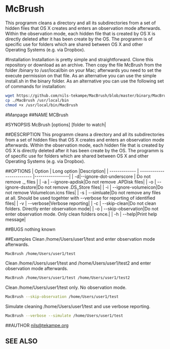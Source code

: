 # McBrush
This programm cleans a directory and all its subdirectories from a set of hidden files that OS X creates and enters an observation mode afterwards. Within the observation mode, each hidden file that is created by OS X is directly deleted after it has been create by the OS.
The programm is of specific use for folders which are shared between OS X and other Operating Systems (e.g. via Dropbox).

#Installation
Installation is pretty simple and straightforward. Clone this repository or download as an archive. Then copy the file McBrush from the folder /binary to /usr/local/bin on your Mac; afterwards you need to set the execute permission on that file. As an alternative you can use the simple install.sh in the binary folder.
As an alternative you can use the following set of commands for installation:
```bash
wget https://github.com/nils-tekampe/MacBrush/blob/master/binary/MacBrush
cp ./MacBrush /usr/local/bin
chmod +x /usr/local/bin/MacBrush
```

#Manpage 
##NAME
MCBrush 

#SYNOPSIS
McBrush [options] [folder to watch|

##DESCRIPTION
This programm cleans a directory and all its subdirectories from a set of hidden files that OS X creates and enters an observation mode afterwards. Within the observation mode, each hidden file that is created by OS X is directly deleted after it has been create by the OS.
The programm is of specific use for folders which are shared between OS X and other Operating Systems (e.g. via Dropbox).

##OPTIONS
| Option | Long option |Description|
| ------------- | ------------------------- |-----------------|
| -d|--ignore-dot-underscore  | Do not remove ._ files |
| -a | --ignore-apdisk|Do not remove .APDisk files|
| -o | --ignore-dsstore|Do not remove .DS_Store files|
| -i | --ignore-volumeicon|Do not remove VolumeIcon.icns files|
| -s | --simluate|Do not remove any files at all. Should be used togehter with --verbose for reporting of identified files|
| -v | --verbose|Verbose reporting|
| -c | --skip-clean|Do not clean folders. Directly enter observation mode|
| -o | --skip-observation|Do not enter observation mode. Only clean folders once.|
| -h | --help|Print help message|


##BUGS
nothing known 

##Examples
Clean /home/Users/user1/test and enter observation mode afterwards.
```bash
MacBrush /home/Users/user1/test
```
Clean /home/Users/user1/test and /home/Users/user1/test2 and enter observation mode afterwards.
```bash
MacBrush /home/Users/user1/test /home/Users/user1/test2
```
Clean /home/Users/user1/test only. No observation mode.
```bash
MacBrush --skip-observation /home/Users/user1/test
```
Simulate cleaning /home/Users/user1/test and use verbose reporting. 
```bash
MacBrush --verbose --simulate /home/Users/user1/test
```

##AUTHOR
nils@tekampe.org

SEE ALSO
-

